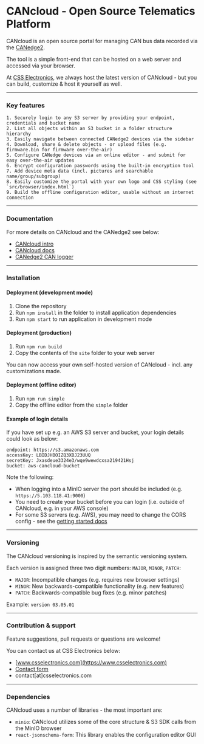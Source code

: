 # CANcloud - Open Source Telematics Platform

CANcloud is an open source portal for managing CAN bus data recorded via the [CANedge2](https://www.csselectronics.com/screen/product/can-lin-logger-wifi-canedge2/language/en). 

The tool is a simple front-end that can be hosted on a web server and accessed via your browser. 

At [CSS Electronics](https://www.csselectronics.com/screen/overview), we always host the latest version of CANcloud - but you can build, customize & host it yourself as well.

---

### Key features 

```
1. Securely login to any S3 server by providing your endpoint, credentials and bucket name
2. List all objects within an S3 bucket in a folder structure hierarchy
3. Easily navigate between connected CANedge2 devices via the sidebar
4. Download, share & delete objects - or upload files (e.g. firmware.bin for firmware over-the-air)
5. Configure CANedge devices via an online editor - and submit for easy over-the-air updates
6. Encrypt configuration passwords using the built-in encryption tool
7. Add device meta data (incl. pictures and searchable name/group/subgroup)
8. Easily customize the portal with your own logo and CSS styling (see `src/browser/index.html`)
9. Build the offline configuration editor, usable without an internet connection

```
---

### Documentation

For more details on CANcloud and the CANedge2 see below:  
- [CANcloud intro](https://www.csselectronics.com/screen/page/cancloud-telematics-platform/language/en)  
- [CANcloud docs](https://canlogger.csselectronics.com/canedge-getting-started/server-tools/cancloud/)  
- [CANedge2 CAN logger](https://www.csselectronics.com/screen/product/can-lin-logger-wifi-canedge2/language/en)  

---

### Installation

#### Deployment (development mode)

1. Clone the repository
2. Run `npm install` in the folder to install application dependencies
3. Run `npm start` to run application in development mode

#### Deployment (production) 

1. Run `npm run build`
2. Copy the contents of the `site` folder to your web server 

You can now access your own self-hosted version of CANcloud - incl. any customizations made. 

#### Deployment (offline editor) 

1. Run `npm run simple`
2. Copy the offline editor from the `simple` folder 

#### Example of login details 
If you have set up e.g. an AWS S3 server and bucket, your login details could look as below:

```
endpoint: https://s3.amazonaws.com
accessKey: LBIDJHBOIZQ3XBJ23UUQ
secretKey: Jxasdeue3324e3/wqe9wewdcxsa219421Hsj
bucket: aws-cancloud-bucket
```

Note the following:  
- When logging into a MinIO server the port should be included (e.g. `https://5.103.118.41:9000`)  
- You need to create your bucket before you can login (i.e. outside of CANcloud, e.g. in your AWS console)  
- For some S3 servers (e.g. AWS), you may need to change the CORS config - see the [getting started docs](https://canlogger.csselectronics.com/canedge-getting-started/s3-server/)  

---
### Versioning
The CANcloud versioning is inspired by the semantic versioning system.

Each version is assigned three two digit numbers: `MAJOR`, `MINOR`, `PATCH`:

- `MAJOR`: Incompatible changes (e.g. requires new browser settings)
- `MINOR`: New backwards-compatible functionality (e.g. new features)
- `PATCH`: Backwards-compatible bug fixes (e.g. minor patches)

Example: `version 03.05.01`

---
### Contribution & support 
Feature suggestions, pull requests or questions are welcome!

You can contact us at CSS Electronics below:  
- [www.csselectronics.com](https://www.csselectronics.com)  
- [Contact form](https://www.csselectronics.com/screen/page/can-bus-logger-contact)  
- contact[at]csselectronics.com  


---
### Dependencies
CANcloud uses a number of libraries - the most important are:  
- `minio`: CANcloud utilizes some of the core structure & S3 SDK calls from the MinIO browser  
- `react-jsonschema-form`: This library enables the configuration editor GUI  

